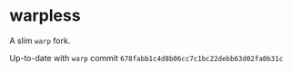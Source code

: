 # warpless

A slim `warp` fork.

Up-to-date with `warp` commit `678fabb1c4d8b06cc7c1bc22debb63d02fa0b31c`
